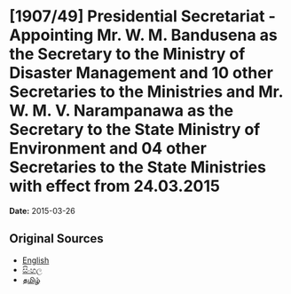 # [1907/49] Presidential Secretariat - Appointing Mr. W. M. Bandusena as the Secretary to the Ministry of Disaster Management and 10 other Secretaries to the Ministries and Mr. W. M. V. Narampanawa as the Secretary to the State Ministry of Environment and 04 other Secretaries to the State Ministries with effect from 24.03.2015

**Date:** 2015-03-26

## Original Sources

- [English](https://documents.gov.lk/view/extra-gazettes/2015/3/1907-49_E.pdf)
- [සිංහල](https://documents.gov.lk/view/extra-gazettes/2015/3/1907-49_S.pdf)
- [தமிழ்](https://documents.gov.lk/view/extra-gazettes/2015/3/1907-49_T.pdf)
